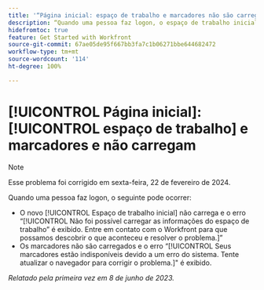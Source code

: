 ```yaml
---
title: '“Página inicial: espaço de trabalho e marcadores não são carregam”'
description: “Quando uma pessoa faz logon, o espaço de trabalho inicial e os marcadores não carregam e mensagens de erro são exibidas.”
hidefromtoc: true
feature: Get Started with Workfront
source-git-commit: 67ae05de95f667bb3fa7c1b06271bbe644682472
workflow-type: tm+mt
source-wordcount: '114'
ht-degree: 100%

---
```



# [!UICONTROL Página inicial]: [!UICONTROL espaço de trabalho] e marcadores e não carregam

>[!NOTE]
>
>Esse problema foi corrigido em sexta-feira, 22 de fevereiro de 2024.

Quando uma pessoa faz logon, o seguinte pode ocorrer:

* O novo [!UICONTROL Espaço de trabalho inicial] não carrega e o erro “[!UICONTROL Não foi possível carregar as informações do espaço de trabalho” é exibido. Entre em contato com o Workfront para que possamos descobrir o que aconteceu e resolver o problema.]”
* Os marcadores não são carregados e o erro “[!UICONTROL Seus marcadores estão indisponíveis devido a um erro do sistema. Tente atualizar o navegador para corrigir o problema.]&quot; é exibido.

_Relatado pela primeira vez em 8 de junho de 2023._
